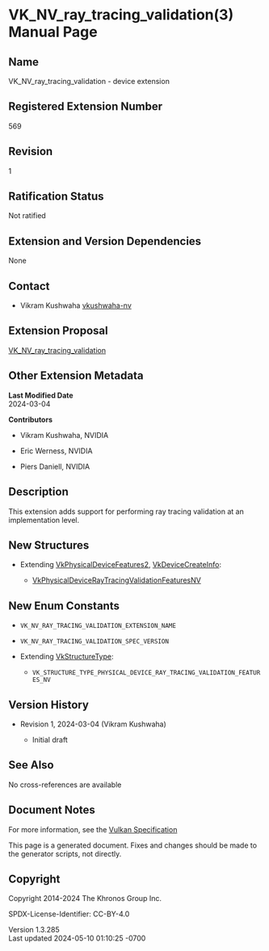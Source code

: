 # VK_NV_ray_tracing_validation(3) Manual Page

## Name

VK_NV_ray_tracing_validation - device extension



## <a href="#_registered_extension_number" class="anchor"></a>Registered Extension Number

569

## <a href="#_revision" class="anchor"></a>Revision

1

## <a href="#_ratification_status" class="anchor"></a>Ratification Status

Not ratified

## <a href="#_extension_and_version_dependencies" class="anchor"></a>Extension and Version Dependencies

None

## <a href="#_contact" class="anchor"></a>Contact

- Vikram Kushwaha <a
  href="https://github.com/KhronosGroup/Vulkan-Docs/issues/new?body=%5BVK_NV_ray_tracing_validation%5D%20@vkushwaha-nv%0A*Here%20describe%20the%20issue%20or%20question%20you%20have%20about%20the%20VK_NV_ray_tracing_validation%20extension*"
  target="_blank" rel="nofollow noopener"><em></em>vkushwaha-nv</a>

## <a href="#_extension_proposal" class="anchor"></a>Extension Proposal

[VK_NV_ray_tracing_validation](https://github.com/KhronosGroup/Vulkan-Docs/tree/main/proposals/VK_NV_ray_tracing_validation.adoc)

## <a href="#_other_extension_metadata" class="anchor"></a>Other Extension Metadata

**Last Modified Date**  
2024-03-04

**Contributors**  
- Vikram Kushwaha, NVIDIA

- Eric Werness, NVIDIA

- Piers Daniell, NVIDIA

## <a href="#_description" class="anchor"></a>Description

This extension adds support for performing ray tracing validation at an
implementation level.

## <a href="#_new_structures" class="anchor"></a>New Structures

- Extending [VkPhysicalDeviceFeatures2](https://registry.khronos.org/vulkan/specs/1.3-extensions/man/html/VkPhysicalDeviceFeatures2.html),
  [VkDeviceCreateInfo](https://registry.khronos.org/vulkan/specs/1.3-extensions/man/html/VkDeviceCreateInfo.html):

  - [VkPhysicalDeviceRayTracingValidationFeaturesNV](https://registry.khronos.org/vulkan/specs/1.3-extensions/man/html/VkPhysicalDeviceRayTracingValidationFeaturesNV.html)

## <a href="#_new_enum_constants" class="anchor"></a>New Enum Constants

- `VK_NV_RAY_TRACING_VALIDATION_EXTENSION_NAME`

- `VK_NV_RAY_TRACING_VALIDATION_SPEC_VERSION`

- Extending [VkStructureType](https://registry.khronos.org/vulkan/specs/1.3-extensions/man/html/VkStructureType.html):

  - `VK_STRUCTURE_TYPE_PHYSICAL_DEVICE_RAY_TRACING_VALIDATION_FEATURES_NV`

## <a href="#_version_history" class="anchor"></a>Version History

- Revision 1, 2024-03-04 (Vikram Kushwaha)

  - Initial draft

## <a href="#_see_also" class="anchor"></a>See Also

No cross-references are available

## <a href="#_document_notes" class="anchor"></a>Document Notes

For more information, see the <a
href="https://registry.khronos.org/vulkan/specs/1.3-extensions/html/vkspec.html#VK_NV_ray_tracing_validation"
target="_blank" rel="noopener">Vulkan Specification</a>

This page is a generated document. Fixes and changes should be made to
the generator scripts, not directly.

## <a href="#_copyright" class="anchor"></a>Copyright

Copyright 2014-2024 The Khronos Group Inc.

SPDX-License-Identifier: CC-BY-4.0

Version 1.3.285  
Last updated 2024-05-10 01:10:25 -0700
